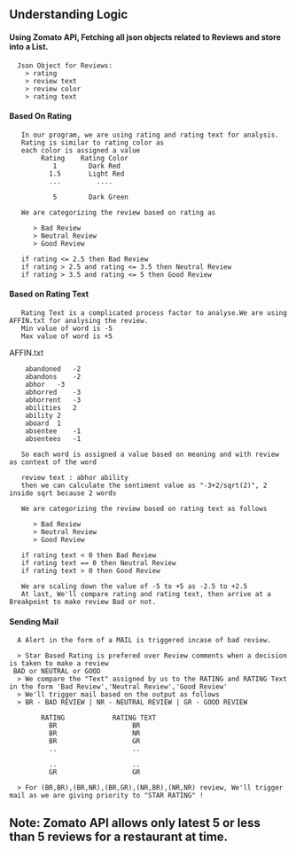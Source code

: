## Understanding Logic 

#### Using Zomato API, Fetching all json objects related to Reviews and store into a List.
      Json Object for Reviews:
        > rating
        > review text
        > review color
        > rating text

#### Based On Rating 
       In our program, we are using rating and rating text for analysis.
       Rating is similar to rating color as
       each color is assigned a value 
            Rating    Rating Color
               1        Dark Red
              1.5       Light Red
              ...         ....

               5        Dark Green
       
       We are categorizing the review based on rating as
          
          > Bad Review
          > Neutral Review
          > Good Review
       
       if rating <= 2.5 then Bad Review
       if rating > 2.5 and rating <= 3.5 then Neutral Review
       if rating > 3.5 and rating <= 5 then Good Review

#### Based on Rating Text        
       Rating Text is a complicated process factor to analyse.We are using AFFIN.txt for analysing the review.
       Min value of word is -5
       Max value of word is +5
   
   AFFIN.txt
   
        abandoned	-2
        abandons	-2
        abhor	-3
        abhorred	-3
        abhorrent	-3
        abilities	2
        ability	2
        aboard	1
        absentee	-1
        absentees	-1

       So each word is assigned a value based on meaning and with review as context of the word
       
       review text : abhor ability 
       then we can calculate the sentiment value as "-3+2/sqrt(2)", 2 inside sqrt because 2 words
       
       We are categorizing the review based on rating text as follows
          
          > Bad Review
          > Neutral Review
          > Good Review
       
       if rating text < 0 then Bad Review
       if rating text == 0 then Neutral Review
       if rating text > 0 then Good Review

       We are scaling down the value of -5 to +5 as -2.5 to +2.5
       At last, We'll compare rating and rating text, then arrive at a Breakpoint to make review Bad or not.
      
 #### Sending Mail
 
      A Alert in the form of a MAIL is triggered incase of bad review.
      
      > Star Based Rating is prefered over Review comments when a decision is taken to make a review
     BAD or NEUTRAL or GOOD
      > We compare the "Text" assigned by us to the RATING and RATING Text in the form 'Bad Review','Neutral Review','Good Review'
      > We'll trigger mail based on the output as follows
      > BR - BAD REVIEW | NR - NEUTRAL REVIEW | GR - GOOD REVIEW
      
            RATING            RATING TEXT
              BR                   BR
              BR                   NR
              BR                   GR
              ..                   ..
              
              ..                   .. 
              GR                   GR 
      
      > For (BR,BR),(BR,NR),(BR,GR),(NR,BR),(NR,NR) review, We'll trigger mail as we are giving priority to "STAR RATING" !
      
      
     
 
 ## Note: Zomato API allows only latest 5 or less than 5 reviews for a restaurant at time.
       
